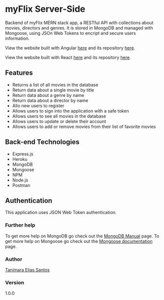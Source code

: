 # myFlix Server-Side

Backend of myFlix MERN stack app, a RESTful API with collections about movies, directors and genres. It is stored in MongoDB and managed with Mongoose, using JSOn Web Tokens to encript and secure users information.

View the website built with Angular [here](https://anthropovixen.github.io/Angular-Client-myFlix-App) and its repository [here](https://github.com/anthropovixen/Angular-Client-myFlix-App).

View the website built with React [here](https://moviesmyflix.netlify.app/) and its repository [here](https://github.com/anthropovixen/myFlix-client).

## Features

- Returns a list of all movies in the database
- Return data about a single movie by title
- Return data about a genre by name
- Return data about a director by name
- Allo new users to register
- Allows users to sign into the application with a safe token
- Allows users to see all movies in the database
- Allows users to update or delete their account
- Allows users to add or remove movies from their list of favorite movies

## Back-end Technologies

- Express.js
- Heroku
- MongoDB
- Mongoose
- NPM
- Node.js
- Postman

## Authentication

This application uses JSON Web Token authentication.

### Further help

To get more help on MongoDB go check out the [MongoDB Manual](https://docs.mongodb.com/manual/introduction/) page. To get more help on Mongoose go check out the [Mongoose documentation](https://mongoosejs.com/docs/guides.html) page.

### Author

[Tanimara Elias Santos](https://github.com/tanimaraeliassantos)

### Version

1.0.0
